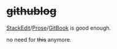 ~~githublog~~
=========
[StackEdit](http://stackedit.io)/[Prose](http://prose.io)/[GitBook](http://www.gitbook.com) is good enough.

no need for ~~this~~ anymore.
